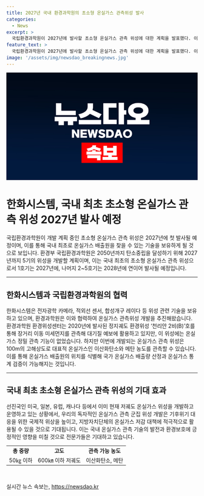 ```yaml
---
title: 2027년 국내 환경과학원의 초소형 온실가스 관측위성 발사
categories:
  - News
excerpt: >
  국립환경과학원이 2027년에 발사할 초소형 온실가스 관측 위성에 대한 계획을 발표했다. 이 위성은 한화시스템이 제공하는 100m 고해상도 기술을 활용하여 국내 최초로 온실가스 배출원을 찾아낼 수 있는 것으로 알려졌다. 환경부 국립환경과학원은 2050 탄소중립 달성을 위해 2027년까지 5기의 초소형 온실가스 관측 위성을 개발할 계획이며, 이를 통해 온실가스 배출원의 위치를 식별하고 국가 온실가스 배출량을 산정할 수 있을 것으로 예상된다.
feature_text: >
  국립환경과학원이 2027년에 발사할 초소형 온실가스 관측 위성에 대한 계획을 발표했다. 이 위성은 한화시스템이 제공하는 100m 고해상도 기술을 활용하여 국내 최초로 온실가스 배출원을 찾아낼 수 있는 것으로 알려졌다. 환경부 국립환경과학원은 2050 탄소중립 달성을 위해 2027년까지 5기의 초소형 온실가스 관측 위성을 개발할 계획이며, 이를 통해 온실가스 배출원의 위치를 식별하고 국가 온실가스 배출량을 산정할 수 있을 것으로 예상된다.
image: '/assets/img/newsdao_breakingnews.jpg'
---
```


<p><img src="/assets/img/newsdao_breakingnews.jpg" alt="pcversion 속보" /></p>

<h1>한화시스템, 국내 최초 초소형 온실가스 관측 위성 2027년 발사 예정</h1>

<p data-ke-size="size16">국립환경과학원이 개발 계획 중인 초소형 온실가스 관측 위성은 2027년에 첫 발사될 예정이며, 이를 통해 국내 최초로 온실가스 배출원을 찾을 수 있는 기술을 보유하게 될 것으로 보입니다. 환경부 국립환경과학원은 2050년까지 탄소중립을 달성하기 위해 2027년까지 5기의 위성을 개발할 계획이며, 이는 국내 최초의 초소형 온실가스 관측 위성으로서 1호기는 2027년에, 나머지 2~5호기는 2028년에 연이어 발사될 예정입니다.</p>

<hr>

<h2 data-ke-size="size26">한화시스템과 국립환경과학원의 협력</h2>

<p data-ke-size="size16">한화시스템은 전자광학 카메라, 적외선 센서, 합성개구 레이다 등 위성 관련 기술을 보유하고 있으며, 환경과학원은 이와 협력하여 온실가스 관측위성 개발을 추진해왔습니다. 환경과학원 환경위성센터는 2020년에 발사된 정지궤도 환경위성 ‘천리안 2비(B)’호를 통해 장거리 이동 미세먼지를 관측해 대기질 예보에 활용하고 있지만, 이 위성에는 온실가스 정밀 관측 기능이 없었습니다. 하지만 이번에 개발되는 온실가스 관측 위성은 100m의 고해상도로 대표적 온실가스인 이산화탄소와 메탄 농도를 관측할 수 있습니다. 이를 통해 온실가스 배출원의 위치를 식별해 국가 온실가스 배출량 산정과 온실가스 통계 검증이 가능해지는 것입니다.</p>

<hr>

<h2 data-ke-size="size26">국내 최초 초소형 온실가스 관측 위성의 기대 효과</h2>

<p data-ke-size="size16">선진국인 미국, 일본, 유럽, 캐나다 등에서 이미 현재 저궤도 온실가스 위성을 개발하고 운영하고 있는 상황에서, 우리의 독자적인 온실가스 관측 군집 위성 개발은 기후위기 대응을 위한 국제적 위상을 높이고, 지방자치단체의 온실가스 저감 대책에 적극적으로 활용될 수 있을 것으로 기대됩니다. 이는 국내 온실가스 관측 기술의 발전과 환경보호에 긍정적인 영향을 미칠 것으로 전문가들은 기대하고 있습니다.</p>

<table>
    <tbody>
        <tr>
            <td style="text-align: center; height: 17px;"><b>총 중량</b></td>
            <td style="text-align: center; height: 17px;"><b>고도</b></td>
            <td style="text-align: center; height: 17px;"><b>관측 가능 농도</b></td>
        </tr>
        <tr>
            <td style="text-align: center; height: 17px;">50㎏ 이하</td>
            <td style="text-align: center; height: 17px;">600㎞ 이하 저궤도</td>
            <td style="text-align: center; height: 17px;">이산화탄소, 메탄</td>
        </tr>
    </tbody>
</table>

<p data-ke-size="size16">&nbsp;</p>
실시간 뉴스 속보는, <a href="https://newsdao.kr" rel="dofollow">https://newsdao.kr</a>


